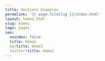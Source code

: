 ```yaml
---
title: Sections Examples
permalink: '{{ page.fileSlug }}/index.html'
layout: home1.html
slug: home1
tags: pages
seo:
  noindex: false
  title: Home1
  og:title: Home1
  twitter:title: Home1
---
```



